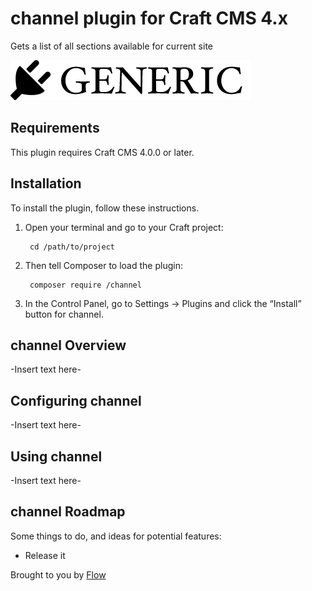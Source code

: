 # channel plugin for Craft CMS 4.x

Gets a list of all sections available for current site

![Screenshot](resources/img/plugin-logo.png)

## Requirements

This plugin requires Craft CMS 4.0.0 or later.

## Installation

To install the plugin, follow these instructions.

1. Open your terminal and go to your Craft project:

        cd /path/to/project

2. Then tell Composer to load the plugin:

        composer require /channel

3. In the Control Panel, go to Settings → Plugins and click the “Install” button for channel.

## channel Overview

-Insert text here-

## Configuring channel

-Insert text here-

## Using channel

-Insert text here-

## channel Roadmap

Some things to do, and ideas for potential features:

* Release it

Brought to you by [Flow](www.flowsa.com)
